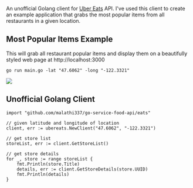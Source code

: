 An unofficial Golang client for [Uber Eats](https://www.ubereats.com/) API. I've used this client to create an example application that grabs the most popular items from all restaurants in a given location.

## Most Popular Items Example

This will grab all restaurant popular items and display them on a beautifully styled web page at http://localhost:3000

```
go run main.go -lat "47.6062" -long "-122.3321"
```

![](/screenshot.png?raw=true)

## Unofficial Golang Client

```
import "github.com/malathi337/go-service-food-api/eats"

// given latitude and longitude of location
client, err := ubereats.NewClient("47.6062", "-122.3321")

// get store list
storeList, err := client.GetStoreList()

// get store details
for _, store := range storeList {
    fmt.Println(store.Title)
    details, err := client.GetStoreDetails(store.UUID)
    fmt.Println(details)
}
```
